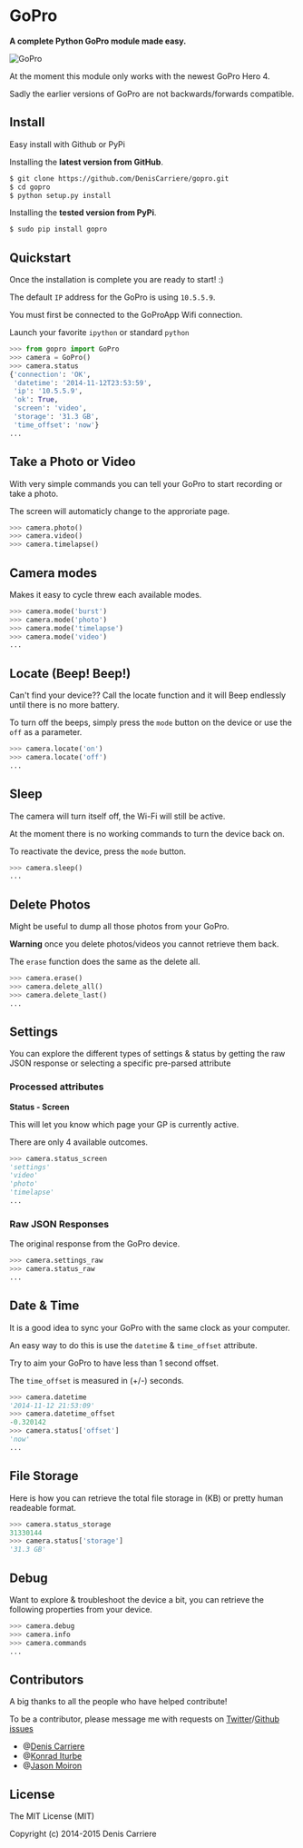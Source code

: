 # GoPro

**A complete Python GoPro module made easy.**

![GoPro](http://cdn.snowboarding.transworld.net/wp-content/blogs.dir/442/files/2014/09/gopro-hero4-new-camera-black-silver-editions-600x342.png)

At the moment this module only works with the newest GoPro Hero 4.

Sadly the earlier versions of GoPro are not backwards/forwards compatible.



## Install

Easy install with Github or PyPi

Installing the **latest version from GitHub**.

```bash
$ git clone https://github.com/DenisCarriere/gopro.git
$ cd gopro
$ python setup.py install
```

Installing the **tested version from PyPi**.

```bash
$ sudo pip install gopro
```

## Quickstart

Once the installation is complete you are ready to start! :)

The default `IP` address for the GoPro is using `10.5.5.9`.

You must first be connected to the GoProApp Wifi connection.

Launch your favorite `ipython` or standard `python`

```python
>>> from gopro import GoPro
>>> camera = GoPro()
>>> camera.status
{'connection': 'OK',
 'datetime': '2014-11-12T23:53:59',
 'ip': '10.5.5.9',
 'ok': True,
 'screen': 'video',
 'storage': '31.3 GB',
 'time_offset': 'now'}
...
```

## Take a Photo or Video

With very simple commands you can tell your GoPro to start recording or take a photo.

The screen will automaticly change to the approriate page.

```python
>>> camera.photo()
>>> camera.video()
>>> camera.timelapse()
```

## Camera modes

Makes it easy to cycle threw each available modes.

```python
>>> camera.mode('burst')
>>> camera.mode('photo')
>>> camera.mode('timelapse')
>>> camera.mode('video')
...
```

## Locate (Beep! Beep!)

Can't find your device?? Call the locate function and it will Beep endlessly until there is no more battery.

To turn off the beeps, simply press the `mode` button on the device or use the `off` as a parameter.

```python
>>> camera.locate('on')
>>> camera.locate('off')
...
```

## Sleep

The camera will turn itself off, the Wi-Fi will still be active.

At the moment there is no working commands to turn the device back on.

To reactivate the device, press the `mode` button.

```python
>>> camera.sleep()
...
```

## Delete Photos

Might be useful to dump all those photos from your GoPro.

**Warning** once you delete photos/videos you cannot retrieve them back.

The `erase` function does the same as the delete all.

```python
>>> camera.erase()
>>> camera.delete_all()
>>> camera.delete_last()
...
```

## Settings

You can explore the different types of settings & status by getting the raw JSON response or selecting a specific pre-parsed attribute

### Processed attributes

**Status - Screen**

This will let you know which page your GP is currently active.

There are only 4 available outcomes.

```python
>>> camera.status_screen
'settings'
'video'
'photo'
'timelapse'
...
```

### Raw JSON Responses

The original response from the GoPro device.

```python
>>> camera.settings_raw
>>> camera.status_raw
...
```

## Date & Time

It is a good idea to sync your GoPro with the same clock as your computer.

An easy way to do this is use the `datetime` &  `time_offset` attribute.

Try to aim your GoPro to have less than 1 second offset.

The `time_offset` is measured in (+/-) seconds.

```python
>>> camera.datetime
'2014-11-12 21:53:09'
>>> camera.datetime_offset
-0.320142
>>> camera.status['offset']
'now'
...
```

## File Storage

Here is how you can retrieve the total file storage in (KB) or pretty human readeable format.

```python
>>> camera.status_storage
31330144
>>> camera.status['storage']
'31.3 GB'
```

## Debug

Want to explore & troubleshoot the device a bit, you can retrieve the following properties from your device.

```python
>>> camera.debug
>>> camera.info
>>> camera.commands
...
```

## Contributors

A big thanks to all the people who have helped contribute!

To be a contributor, please message me with requests on [Twitter](https://twitter.com/DenisCarriere)/[Github issues](https://github.com/DenisCarriere/gopro/issues)

- @[Denis Carriere](https://github.com/DenisCarriere)
- @[Konrad Iturbe](https://github.com/KonradIT)
- @[Jason Moiron](https://github.com/jmoiron)

## License

The MIT License (MIT)

Copyright (c) 2014-2015 Denis Carriere
